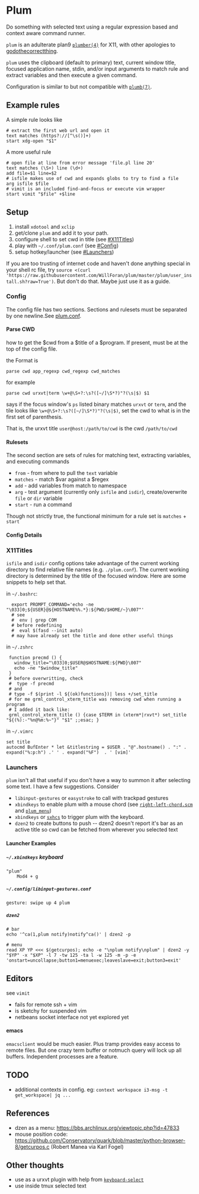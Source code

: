 # Plum
Do something with selected text using a regular expression based and context aware command runner. 

`plum` is an adulterate plan9 [`plumber(4)`](https://9fans.github.io/plan9port/man/man4/plumber.html) for X11, with other apologies to [godothecorrectthing](https://github.com/andrewchambers/godothecorrectthing).

`plum` uses the clipboard (default to primary) text, current window title, focused application name, stdin, and/or input arguments to match rule and extract variables and then execute a given command.

Configuration is similar to but not compatible with [`plumb(7)`](https://9fans.github.io/plan9port/man/man7/plumb.html).

## Example rules

A simple rule looks like
```
# extract the first web url and open it
text matches (https?://[^\s()]+)
start xdg-open "$1"
```

A more useful rule
```
# open file at line from error message 'file.pl line 20'
text matches (\S+) line (\d+)
add file=$1 line=$2 
# isfile makes use of cwd and expands globs to try to find a file
arg isfile $file
# vimit is an included find-and-focus or execute vim wrapper
start vimit "$file" +$line
```

## Setup

1. install `xdotool` and `xclip`
1. get/clone `plum` and add it to your path.
2. configure shell to set cwd in title (see [#X11Titles](#x11titles))
3. play with `~/.conf/plum.conf` (see [#Config](#config))
4. setup hotkey/launcher (see [#Launchers](#launchers)) 

If you are too trusting of internet code and haven't done anything special in your shell rc file, try `source <(curl 'https://raw.githubusercontent.com/WillForan/plum/master/plum/user_install.sh?raw=True')`. But don't do that. Maybe just use it as a guide.

### Config
The config file has two sections. Sections and rulesets must be separated by one newline.See [plum.conf](plum.conf).

#### Parse CWD
how to get the $cwd from a $title of a $program. If present, must be at the top of the config file. 

the Format is 
```
parse cwd app_regexp cwd_regexp cwd_matches
```

for example
```
parse cwd urxvt|term \w+@\S+?:\s?([~/]\S*?)"?(\s|$) $1
```

says if the focus window's `ps` listed binary matches `urxvt` or `term`, and the tile looks like `\w+@\S+?:\s?([~/]\S*?)"?(\s|$)`, set the cwd to what is in the first set of parenthesis. 

That is, the urxvt title `user@host:/path/to/cwd` is the cwd `/path/to/cwd`

#### Rulesets
The second section are sets of rules for matching text, extracting variables, and executing commands
* `from` - from where to pull the `text` variable 
* `matches` - match $var against a $regex
* `add` - add variables from match to namespace
* `arg` - test argument (currently only `isfile` and `isdir`), create/overwrite `file` or `dir` variable
* `start` - run a command

Though not strictly true, the functional minimum for a rule set is `matches` + `start`

#### Config Details

### X11Titles

`isfile` and `isdir` config options take advantage of the current working directory to find relative file names (e.g. `./plum.conf`). The current working directory is determined by the title of the focused window. Here are some snippets to help set that.


in `~/.bashrc`:

```
  export PROMPT_COMMAND='echo -ne "\033]0;${USER}@${HOSTNAME%%.*}:${PWD/$HOME/~}\007"'
  # see 
  #  env | grep COM
  # before redefining
  #  eval $(fasd --init auto) 
  # may have already set the title and done other useful things
```

in `~/.zshrc`

```
 function precmd () {
   window_title="\033]0;$USER@$HOSTNAME:${PWD}\007"
   echo -ne "$window_title"
 }
 # before overwritting, check 
 #  type -f precmd
 # and
 # type -f $(print -l ${(ok)functions})| less +/set_title
 # for me grml_control_xterm_title was removing cwd when running a program
 # I added it back like:
 grml_control_xterm_title () {case $TERM in (xterm*|rxvt*) set_title "${(%):-"%n@%m:%~"}" "$1" ;;esac; }

```

in `~/.vimrc`

```
set title
autocmd BufEnter * let &titlestring = $USER . "@".hostname() . ":" . expand("%:p:h") .' ' . expand("%F")  . ' [vim]'
```

### Launchers

`plum` isn't all that useful if you don't have a way to summon it after selecting some text. I have a few suggestions. Consider
 * `libinput-gestures` or `easystroke` to call with trackpad gestures
 * `xbindkeys` to enable plum with a mouse chord (see [`right-left-chord.scm`](right-left-chord.scm) and [`plum_menu`](plum_menu))
 * `xbindkeys` or [`sxhcs`](https://github.com/baskerville/sxhkd) to trigger plum with the keyboard.
 * `dzen2` to create buttons to push -- dzen2 doesn't report it's bar as an active title so cwd can be fetched from wherever you selected text

#### Launcher Examples

##### `~/.xbindkeys` keyboard
```
"plum"
    Mod4 + g

```

##### `~/.config/libinput-gestures.conf`
```
gesture: swipe up 4	plum
```

##### `dzen2`
```
# bar
echo '^ca(1,plum notify)notify^ca()' | dzen2 -p 

# menu
read XP YP <<< $(getcurpos); echo -e "\nplum notify\nplum" | dzen2 -y "$YP" -x "$XP" -l 7 -tw 125 -ta l -w 125 -m -p -e 'onstart=uncollapse;button1=menuexec;leaveslave=exit;button3=exit'
```


## Editors
see `vimit` 
 - fails for remote ssh + vim
 - is sketchy for suspended vim
 - netbeans socket interface not yet explored yet

#### emacs
`emacsclient` would be much easier. Plus tramp provides easy access to remote files. But one crazy term buffer or notmuch query will lock up all buffers. Independent processes are a feature.

## TODO
- additional contexts in config. eg: `context workspace i3-msg -t get_workspace| jq ...`

## References
- dzen as a menu: https://bbs.archlinux.org/viewtopic.php?id=47833
- mouse position code: https://github.com/Conservatory/quark/blob/master/python-browser-8/getcurpos.c (Robert Manea via Karl Fogel)

## Other thoughts
* use as a urxvt plugin with help from [`keyboard-select`](https://github.com/muennich/urxvt-perls)
* use inside tmux selected text

